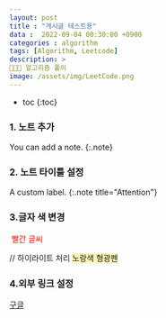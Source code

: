 ```yaml
---
layout: post
title : "게시글 테스트용"
data :  2022-09-04 00:30:00 +0900
categories : algorithm
tags: [Algorithm, Leetcode]
description: > 
👩🏻‍💻 알고리즘 풀이
image: /assets/img/LeetCode.png
---
```


* toc
{:toc}

### 1. 노트 추가
You can add a note.
{:.note}

### 2. 노트 타이틀 설정
A custom label.
{:.note title="Attention"}


### 3.글자 색 변경
<span style="color:red"> 빨간 글씨 </span> 

// 하이라이트 처리
<span style="background-color:#fff5b1">노랑색 형광펜</span> 

### 4.외부 링크 설정
[구글](https://www.google.co.kr/)